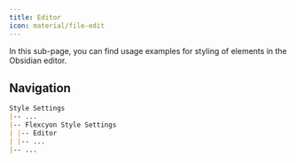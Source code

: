 ```yaml
---
title: Editor
icon: material/file-edit
---
```


In this sub-page, you can find usage examples for styling of elements in the
Obsidian editor.

## Navigation

```md
Style Settings
|-- ...
|-- Flexcyon Style Settings
| |-- Editor
| |-- ...
|-- ...
```
